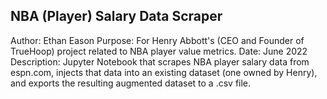 ## NBA (Player) Salary Data Scraper
Author: Ethan Eason
Purpose: For Henry Abbott's (CEO and Founder of TrueHoop) project related to NBA player value metrics.
Date: June 2022
Description: Jupyter Notebook that scrapes NBA player salary data from espn.com, injects that data into an existing dataset (one owned by Henry), and exports the resulting augmented dataset to a .csv file.
